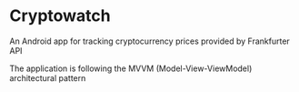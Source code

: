# Cryptowatch

An Android app for tracking cryptocurrency prices provided by Frankfurter API

The application is following the MVVM (Model-View-ViewModel) architectural pattern

